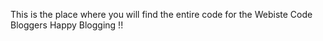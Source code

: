 This is the place where you will find the entire code for the Webiste Code Bloggers 
Happy Blogging !!
